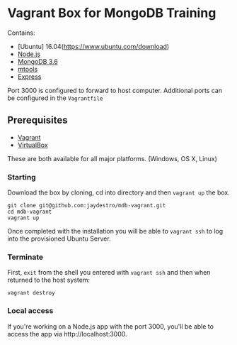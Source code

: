 # Vagrant Box for MongoDB Training

Contains:

 * [Ubuntu] 16.04(https://www.ubuntu.com/download)
 * [Node.js](https://nodejs.org/en/)
 * [MongoDB 3.6](https://www.mongodb.com/mongodb-3.6)
 * [mtools](https://github.com/rueckstiess/mtools)
 * [Express](https://expressjs.com)

Port 3000 is configured to forward to host computer.  Additional ports can be configured in the `Vagrantfile`

## Prerequisites

 * [Vagrant](http://vagrantup.com/)
 * [VirtualBox](https://www.virtualbox.org/)

 These are both available for all major platforms. (Windows, OS X, Linux)

### Starting

Download the box by cloning, cd into directory and then `vagrant up` the box.  

```
git clone git@github.com:jaydestro/mdb-vagrant.git
cd mdb-vagrant
vagrant up
```

Once completed with the installation you will be able to `vagrant ssh` to log into the provisioned Ubuntu Server.


### Terminate

First, `exit` from the shell you entered with `vagrant ssh` and then when returned to the host system:

```
vagrant destroy
```

### Local access

If you're working on a Node.js app with the port 3000, you'll be able to access the app via http://localhost:3000.  

